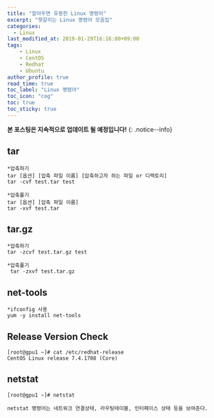 ```yaml
---
title: "알아두면 유용한 Linux 명령어"
excerpt: "헷갈리는 Linux 명령어 모음집"
categories: 
  - Linux
last_modified_at: 2019-01-29T16:16:00+09:00
tags: 
    - Linux
    - CentOS
    - Redhat
    - Ubuntu
author_profile: true
read_time: true
toc_label: "Linux 명령어" 
toc_icon: "cog" 
toc: true
toc_sticky: true
---
```


**본 포스팅은 지속적으로 업데이트 될 예정입니다!**
{: .notice--info}





## tar
```
*압축하기
tar [옵션] [압축 파일 이름] [압축하고자 하는 파일 or 디렉토리]
tar -cvf test.tar test

*압축풀기
tar [옵션] [압축 파일 이름]
tar -xvf test.tar
```

## tar.gz
```
*압축하기
tar -zcvf test.tar.gz test

*압축풀기
 tar -zxvf test.tar.gz
 ```


## net-tools
 ```
 *ifconfig 사용
 yum -y install net-tools
 ```

## Release Version Check
```
[root@gpu1 ~]# cat /etc/redhat-release
CentOS Linux release 7.4.1708 (Core)
```

## netstat
```
[root@gpu1 ~]# netstat
  
netstat 명령어는 네트워크 연결상태, 라우팅테이블, 인터페이스 상태 등을 보여준다.
```
